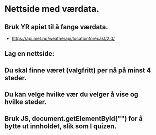 # Nettside med værdata.

## Bruk YR apiet til å fange værdata.​

- https://api.met.no/weatherapi/locationforecast/2.0/​

## Lag en nettside:​

## Du skal finne været (valgfritt) per nå på minst 4 steder. ​

## Du kan velge hvilke vær du velger å vise og hvilke steder. ​

## Bruk JS, document.getElementById("") for å bytte ut innholdet, slik som I quizen. 
